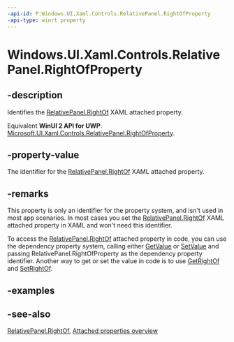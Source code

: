 ```yaml
---
-api-id: P:Windows.UI.Xaml.Controls.RelativePanel.RightOfProperty
-api-type: winrt property
---
```


<!-- Property syntax
public Windows.UI.Xaml.DependencyProperty RightOfProperty { get; }
-->

# Windows.UI.Xaml.Controls.RelativePanel.RightOfProperty

## -description
Identifies the [RelativePanel.RightOf](relativepanel_rightof.md) XAML attached property.

Equivalent **WinUI 2 API for UWP**: [Microsoft.UI.Xaml.Controls.RelativePanel.RightOfProperty](/windows/winui/api/microsoft.ui.xaml.controls.relativepanel.rightofproperty).

## -property-value
The identifier for the [RelativePanel.RightOf](relativepanel_rightof.md) XAML attached property.

## -remarks
This property is only an identifier for the property system, and isn't used in most app scenarios. In most cases you set the [RelativePanel.RightOf](relativepanel_rightof.md) XAML attached property in XAML and won't need this identifier.

To access the [RelativePanel.RightOf](relativepanel_rightof.md) attached property in code, you can use the dependency property system, calling either [GetValue](../windows.ui.xaml/dependencyobject_getvalue_1188551207.md) or [SetValue](../windows.ui.xaml/dependencyobject_setvalue_52578133.md) and passing RelativePanel.RightOfProperty as the dependency property identifier. Another way to get or set the value in code is to use [GetRightOf](relativepanel_getrightof_486944752.md) and [SetRightOf](relativepanel_setrightof_1492320934.md).

## -examples

## -see-also

[RelativePanel.RightOf](relativepanel_rightof.md), [Attached properties overview](/windows/uwp/xaml-platform/attached-properties-overview)
